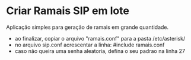 # Criar Ramais SIP em lote
Aplicação simples para geração de ramais em grande quantidade.

- ao finalizar, copiar o arquivo "ramais.conf" para a pasta /etc/asterisk/
- no arquivo sip.conf acrescentar a linha: #include ramais.conf
- caso não queira uma senha aleatoria, defina o seu padrao na linha 27
